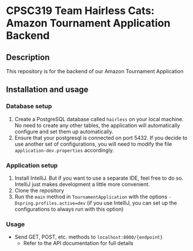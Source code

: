 # CPSC319 Team Hairless Cats: Amazon Tournament Application Backend

## Description

This repository is for the backend of our Amazon Tournament Application

## Installation and usage

### Database setup
1. Create a PostgreSQL database called `hairless` on your local machine. No need to create any other tables, the application will automatically configure and set them up automatically.
2. Ensure that your postgresql is connected on port 5432. If you decide to use another set of configurations, you will need to modify the file `application-dev.properties` accordingly.

### Application setup
1. Install IntelliJ. But if you want to use a separate IDE, feel free to do so. IntelliJ just makes development a little more convenient.
2. Clone the repository
3. Run the `main` method in `TournamentApplication` with the options `-Dspring.profiles.active=dev` (if you use IntelliJ, you can set up the configurations to always run with this option) 

### Usage

- Send GET, POST, etc. methods to `localhost:8080/{endpoint}`
    - Refer to the API documentation for full details
